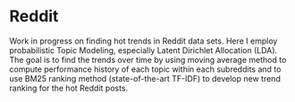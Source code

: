 # Reddit

Work in progress on finding hot trends in Reddit data sets. Here I employ probabilistic Topic Modeling, especially Latent Dirichlet Allocation (LDA). The goal is to find the trends over time by using moving average method to compute performance history of each topic within each subreddits and to use BM25 ranking method (state-of-the-art TF-IDF) to develop new trend ranking for the hot Reddit posts.
